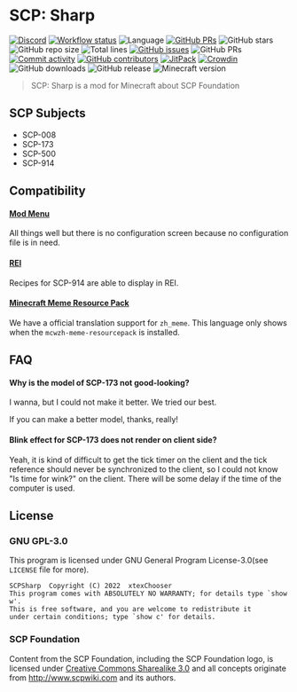 # SCP: Sharp

[![Discord](https://img.shields.io/discord/895905824239669258?logo=discord&style=flat-square)](https://discord.gg/EerxhNx3fR) [![Workflow status](https://img.shields.io/github/workflow/status/xtexChooser/scp-sharp/Build/main?style=flat-square&logo=github-actions)](https://github.com/xtexChooser/scp-sharp/actions) ![Language](https://img.shields.io/badge/language-kotlin-7f52ff?style=flat-square&logo=kotlin) [![GitHub PRs](https://img.shields.io/badge/license-GPL--3.0-informational?style=flat-square)](https://github.com/xtexChooser/scp-sharp/pulls)  ![GitHub stars](https://img.shields.io/github/stars/xtexChooser/scp-sharp?logo=github&style=flat-square) ![GitHub repo size](https://img.shields.io/github/repo-size/xtexChooser/scp-sharp?style=flat-square) ![Total lines](https://img.shields.io/tokei/lines/github/xtexChooser/scp-sharp?style=flat-square) [![GitHub issues](https://img.shields.io/github/issues/xtexChooser/scp-sharp?style=flat-square)](https://github.com/xtexChooser/scp-sharp/issues) ![GitHub PRs](https://img.shields.io/github/issues-pr/xtexChooser/scp-sharp?style=flat-square) [![Commit activity](https://img.shields.io/github/commit-activity/m/xtexChooser/scp-sharp?style=flat-square)](https://github.com/xtexChooser/scp-sharp/commits/main) [![GitHub contributors](https://img.shields.io/github/contributors/xtexChooser/scp-sharp?style=flat-square)](https://github.com/xtexChooser/scp-sharp/graphs/contributors) [![JitPack](https://img.shields.io/jitpack/v/github/xtexChooser/scp-sharp?style=flat-square)](https://jitpack.io/#xtexChooser/scp-sharp) [![Crowdin](https://img.shields.io/badge/translate-crowdin-brightgreen?style=flat-square&logo=crowdin)](https://crowdin.com/project/scp-sharp) ![GitHub downloads](https://img.shields.io/github/downloads/xtexChooser/scp-sharp/total?logo=github&style=flat-square) ![GitHub release](https://img.shields.io/github/v/release/xtexChooser/scp-sharp?display_name=tag&include_prereleases&logo=github&style=flat-square) ![Minecraft version](https://img.shields.io/badge/minecraft-1.18.1-brightgreen?style=flat-square&logo=mojang-studios)

> SCP: Sharp is a mod for Minecraft about SCP Foundation

## SCP Subjects

- SCP-008
- SCP-173
- SCP-500
- SCP-914

## Compatibility

#### [Mod Menu](https://github.com/TerraformersMC/ModMenu)

All things well but there is no configuration screen because no configuration file is in need.

#### [REI](https://github.com/shedaniel/RoughlyEnoughItems)

Recipes for SCP-914 are able to display in REI.

#### [Minecraft Meme Resource Pack](https://github.com/Teahouse-Studios/mcwzh-meme-resourcepack)

We have a official translation support for `zh_meme`. This language only shows when the `mcwzh-meme-resourcepack` is installed.

## FAQ

#### Why is the model of SCP-173 not good-looking?

I wanna, but I could not make it better. We tried our best.

If you can make a better model, thanks, really!

#### Blink effect for SCP-173 does not render on client side?

Yeah, it is kind of difficult to get the tick timer on the client and the tick reference should never be synchronized to the client, so I could not know "Is time for wink?" on the client. There will be some delay if the time of the computer is used.

## License

### GNU GPL-3.0

This program is licensed under GNU General Program License-3.0(see `LICENSE` file for more).

```
SCPSharp  Copyright (C) 2022  xtexChooser
This program comes with ABSOLUTELY NO WARRANTY; for details type `show w'.
This is free software, and you are welcome to redistribute it
under certain conditions; type `show c' for details.
```

### SCP Foundation

Content from the SCP Foundation, including the SCP Foundation logo, is licensed under [Creative Commons Sharealike 3.0](https://creativecommons.org/licenses/by-sa/3.0/) and all concepts originate from http://www.scpwiki.com and its authors.

